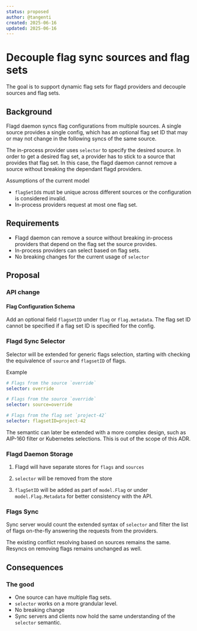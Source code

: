 ```yaml
---
status: proposed
author: @tangenti
created: 2025-06-16
updated: 2025-06-16
---
```


# Decouple flag sync sources and flag sets

The goal is to support dynamic flag sets for flagd providers and decouple sources and flag sets.

## Background

Flagd daemon syncs flag configurations from multiple sources. A single source provides a single config, which has an optional flag set ID that may or may not change in the following syncs of the same source.

The in-process provider uses `selector` to specify the desired source.  In order to get a desired flag set, a provider has to stick to a source that provides that flag set. In this case, the flagd daemon cannot remove a source without breaking the dependant flagd providers.

Assumptions of the current model

- `flagSetId`s must be unique across different sources or the configuration is considered invalid.
- In-process providers request at most one flag set.


## Requirements

- Flagd daemon can remove a source without breaking in-process providers that depend on the flag set the source provides.
- In-process providers can select based on flag sets.
- No breaking changes for the current usage of `selector`

## Proposal

### API change

#### Flag Configuration Schema

Add an optional field `flagsetID` under `flag` or `flag.metadata`. The flag set ID cannot be specified if a flag set ID is specified for the config.

### Flagd Sync Selector

Selector will be extended for generic flags selection, starting with checking the equivalence of `source` and `flagsetID` of flags.

Example

```yaml
# Flags from the source `override`
selector: override

# Flags from the source `override`
selector: source=override

# Flags from the flag set `project-42`
selector: flagsetID=project-42
```

The semantic can later be extended with a more complex design, such as AIP-160 filter or Kubernetes selections. This is out of the scope of this ADR.

### Flagd Daemon Storage

1. Flagd will have separate stores for `flags` and `sources`

2. `selector` will be removed from the store

3. `flagSetID` will be added as part of `model.Flag` or under `model.Flag.Metadata` for better consistency with the API.


### Flags Sync

Sync server would count the extended syntax of `selector` and filter the list of flags on-the-fly answering the requests from the providers.

The existing conflict resolving based on sources remains the same. Resyncs on removing flags remains unchanged as well.

## Consequences

### The good
- One source can have multiple flag sets.
- `selector` works on a more grandular level.
- No breaking change
- Sync servers and clients now hold the same understanding of the `selector` semantic.

